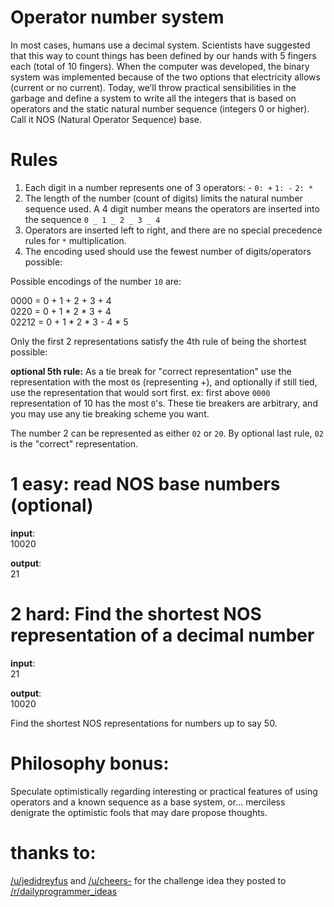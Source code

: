 # Operator number system
<div class="md"><p>In most cases, humans use a decimal system. Scientists have suggested that this way to count things has been defined by our hands with 5 fingers each (total of 10 fingers). When the computer was developed, the binary system was implemented because of the two options that electricity allows (current or no current). Today, we’ll throw practical sensibilities in the garbage and define a system to write all the integers that is based on operators and the static natural number sequence (integers 0 or higher).  Call it NOS (Natural Operator Sequence) base.</p>
<h1>Rules</h1>
<ol>
<li>Each digit in a number represents one of 3 operators: -  <code>0: +</code> <code>1: -</code> <code>2: *</code></li>
<li>The length of the number (count of digits) limits the natural number sequence used.  A 4 digit number means the operators are inserted into the sequence <code>0 _ 1 _ 2 _ 3 _ 4</code></li>
<li>Operators are inserted left to right, and there are no special precedence rules for <code>*</code> multiplication.</li>
<li>The encoding used should use the fewest number of digits/operators possible:</li>
</ol>
<p>Possible encodings of the number <code>10</code> are:</p>
<p>0000 = 0 + 1 + 2 + 3 + 4<br/>
0220 = 0 + 1 * 2 * 3 + 4<br/>
02212 = 0 + 1 * 2 * 3 - 4 * 5  </p>
<p>Only the first 2 representations satisfy the 4th rule of being the shortest possible:</p>
<p><strong>optional 5th rule:</strong>  As a tie break for "correct representation" use the representation with the most <code>0</code>s (representing +), and optionally if still tied, use the representation that would sort first.  ex:  first above <code>0000</code> representation of 10 has the most <code>0</code>'s.  These tie breakers are arbitrary, and you may use any tie breaking scheme you want.</p>
<p>The number 2 can be represented as either <code>02</code> or <code>20</code>.  By optional last rule, <code>02</code> is the "correct"  representation.</p>
<h1>1 easy: read NOS base numbers (optional)</h1>
<p><strong>input</strong>:<br/>
10020  </p>
<p><strong>output</strong>:<br/>
21  </p>
<h1>2 hard:  Find the shortest NOS representation of a decimal number</h1>
<p><strong>input</strong>:<br/>
21  </p>
<p><strong>output</strong>:<br/>
10020  </p>
<p>Find the shortest NOS representations for numbers up to say 50.</p>
<h1>Philosophy bonus:</h1>
<p>Speculate optimistically regarding interesting or practical features of using operators and a known sequence as a base system, or... merciless denigrate the optimistic fools that may dare propose thoughts.</p>
<h1>thanks to:</h1>
<p><a href="/u/jedidreyfus">/u/jedidreyfus</a> and <a href="/u/cheers-">/u/cheers-</a> for the challenge idea they posted to <a href="/r/dailyprogrammer_ideas">/r/dailyprogrammer_ideas</a> </p>
</div>

